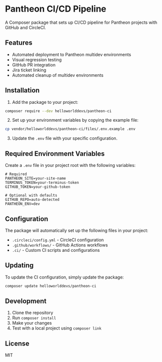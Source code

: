 # Pantheon CI/CD Pipeline

A Composer package that sets up CI/CD pipeline for Pantheon projects with GitHub and CircleCI.

## Features

- Automated deployment to Pantheon multidev environments
- Visual regression testing
- GitHub PR integration
- Jira ticket linking
- Automated cleanup of multidev environments

## Installation

1. Add the package to your project:

```bash
composer require --dev helloworlddevs/pantheon-ci
```

2. Set up your environment variables by copying the example file:

```bash
cp vendor/helloworlddevs/pantheon-ci/files/.env.example .env
```

3. Update the `.env` file with your specific configuration.

## Required Environment Variables

Create a `.env` file in your project root with the following variables:

```env
# Required
PANTHEON_SITE=your-site-name
TERMINUS_TOKEN=your-terminus-token
GITHUB_TOKEN=your-github-token

# Optional with defaults
GITHUB_REPO=auto-detected
PANTHEON_ENV=dev
```

## Configuration

The package will automatically set up the following files in your project:

- `.circleci/config.yml` - CircleCI configuration
- `.github/workflows/` - GitHub Actions workflows
- `.ci/` - Custom CI scripts and configurations

## Updating

To update the CI configuration, simply update the package:

```bash
composer update helloworlddevs/pantheon-ci
```

## Development

1. Clone the repository
2. Run `composer install`
3. Make your changes
4. Test with a local project using `composer link`

## License

MIT
